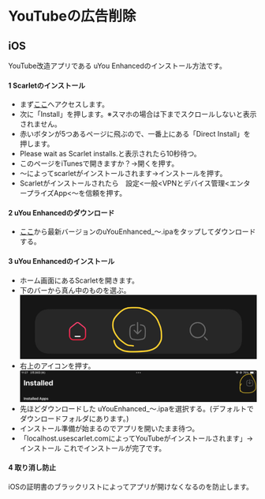 # YouTubeの広告削除

## iOS
YouTube改造アプリである uYou Enhancedのインストール方法です。  

#### 1 Scarletのインストール
- まず[ここ](https://usescarlet.com)へアクセスします。  
- 次に「Install」を押します。※スマホの場合は下までスクロールしないと表示されません。  
- 赤いボタンが5つあるページに飛ぶので、一番上にある「Direct Install」を押します。
- Please wait as Scarlet installs.と表示されたら10秒待つ。
- このページをiTunesで開きますか？→開くを押す。
- 〜によってscarletがインストールされます→インストールを押す。
- Scarletがインストールされたら　設定<一般<VPNとデバイス管理<エンタープライズApp<〜を信頼を押す。

#### 2 uYou Enhancedのダウンロード
- [ここ](https://github.com/arichornlover/uYouEnhanced/releases)から最新バージョンのuYouEnhanced_〜.ipaをタップしてダウンロードする。
#### 3 uYou Enhancedのインストール
- ホーム画面にあるScarletを開きます。
- 下のバーから真ん中のものを選ぶ。
![test](s.jpg)
- 右上のアイコンを押す。
![test](2.jpg)
- 先ほどダウンロードした uYouEnhanced_〜.ipaを選択する。(デフォルトでダウンロードフォルダにあります。)
- インストール準備が始まるのでアプリを開いたまま待つ。
- 「localhost.usescarlet.comによってYouTubeがインストールされます」→インストール
これでインストールが完了です。
#### 4 取り消し防止
iOSの証明書のブラックリストによってアプリが開けなくなるのを防止します。
